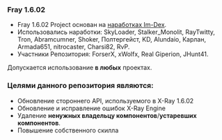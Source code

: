 ### Fray 1.6.02 ###

* Fray 1.6.02 Project основан на [наработках Im-Dex](https://github.com/Im-dex/xray-162). 
* Использовались наработки: SkyLoader, Stalker_Monolit, RayTwitty, Tron, Abramcumner, Shoker, Полтергейст, KD, Alundaio, Карлан, Armada651, nitrocaster, Charsi82, RvP. 
* Участники Репозитория: ForserX, xWolfx, Real Giperion, JHunt41.  

Допускается использование **в любых** проектах.

### Целями данного репозитория являются: ###

* Обновление стороннего API, используемого в X-Ray 1.6.02
* Обновление и исправление ошибок X-Ray Engine
* Удаление **ненужных владельцу компонентов**/**устаревших компонентов**. 
* Повышение собственного скилла